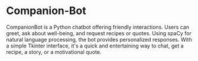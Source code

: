# Companion-Bot
CompanionBot is a Python chatbot offering friendly interactions. Users can greet, ask about well-being, and request recipes or quotes. Using spaCy for natural language processing, the bot provides personalized responses. With a simple Tkinter interface, it's a quick and entertaining way to chat, get a recipe, a story, or a motivational quote.
